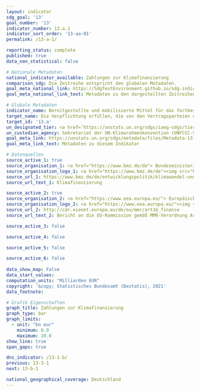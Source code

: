 ```yaml
---
layout: indicator    
sdg_goal: '13'    
goal_number: '13'    
indicator_number: 13.a.1    
indicator_sort_order: '13-aa-01'    
permalink: /13-a-1/    

reporting_status: complete    
published: true    
data_non_statistical: false    

# Nationale Metadaten    
national_indicator_available: Zahlungen zur Klimafinanzierung    
comparison_sdg: Die Zeitreihe entspricht den globalen Metadaten.    
goal_meta_national_link: https://SdgTestEnvironment.github.io/sdg-indicators/public/MetaDe/13.a.1.pdf    
goal_meta_national_link_text: Metadaten zu den dargestellten Zeitreihen    

# Globale Metadaten    
indicator_name: Bereitgestellte und mobilisierte Mittel für das fortbestehende Ziel, bis 2025 die zugesagten 100 Milliarden US-Dollar jährlich gemeinsam aufzubringen    
target_name: Die Verpflichtung erfüllen, die von den Vertragsparteien des Rahmenübereinkommens der Vereinten Nationen über Klimaänderungen, die entwickelte Länder sind, übernommen wurde, bis 2020 gemeinsam jährlich 100 Milliarden Dollar aus allen Quellen aufzubringen, um den Bedürfnissen der Entwicklungsländer im Kontext sinnvoller Klimaschutzmaßnahmen und einer transparenten Umsetzung zu entsprechen, und den Grünen Klimafonds vollständig zu operationalisieren, indem er schnellstmöglich mit den erforderlichen Finanzmitteln ausgestattet wird    
target_id: '13.a'    
un_designated_tier: <a href='https://unstats.un.org/sdgs/iaeg-sdgs/tier-classification/' title='Klicken Sie hier um weitere Informationen zur UN-Tier-Klassifikation zu erhalten.'  target='_blank'>Tier II</a>    
un_custodian_agency: Sekretariat der UN-Klimarahmenkonvention (UNFCCC-Sekretariat)    
goal_meta_link: https://unstats.un.org/sdgs/metadata/files/Metadata-13-0a-01.pdf    
goal_meta_link_text: Metadaten zu diesem Indikator        

# Datenquellen
source_active_1: true
source_organisation_1: <a href="https://www.bmz.de/de"> Bundesministerium für wirtschaftliche Zusammenarbeit und Entwicklung (BMZ) </a>
source_organisation_logo_1: <a href="https://www.bmz.de/de"><img src="https://g205sdgs.github.io/sdg-indicators/public/OrgImgDe/bmz.png" alt="Logo bmz" style="height:60px; width:148px"/></a>
source_url_1: https://www.bmz.de/de/entwicklungspolitik/klimawandel-und-entwicklung/klimafinanzierung
source_url_text_1: Klimafinanzierung

source_active_2: true
source_organisation_2: <a href="https://www.eea.europa.eu/"> Europäische Umweltagentur (EUA) </a>
source_organisation_logo_2: <a href="https://www.eea.europa.eu/"><img src="https://g205sdgs.github.io/sdg-indicators/public/OrgImgDe/eea.png" alt="Logo eea" style="height:60px; width:148px"/></a>
source_url_2: http://cdr.eionet.europa.eu/de/eu/mmr/art16_finance
source_url_text_2: Bericht an die EU-Kommission gemäß MMR-Verordnung Artikel 16 (nur auf Englisch verfügbar)

source_active_3: false

source_active_4: false

source_active_5: false

source_active_6: false
    
data_show_map: False    
data_start_values:     
computation_units: "Milliarden EUR"    
copyright: '&copy; Statistisches Bundesamt (Destatis), 2021'    
data_footnote:     

# Grafik Eigenschaften    
graph_title: Zahlungen zur Klimafinanzierung    
graph_type: bar    
graph_limits:
  - unit: "bn eur"
    minimum: 0.0
    maximum: 10.0
show_line: true
span_gaps: true    

dns_indicator: /13-1-b/
previous: 13-3-1    
next: 13-b-1    

national_geographical_coverage: Deutschland    
---
```


<span></span>